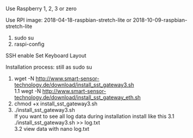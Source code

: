 Use Raspberry 1, 2, 3 or zero

Use RPI image:
2018-04-18-raspbian-stretch-lite
or 
2018-10-09-raspbian-stretch-lite

1. sudo su
2. raspi-config

SSH enable
Set Keyboard Layout 

Installation process:
still as sudo su
1. wget -N http://www.smart-sensor-technology.de/download/install_sst_gateway3.sh		
1.1 wegt -N http://www.smart-sensor-technology.de/download/install_sst_gateway_eth.sh		
2. chmod +x install_sst_gateway3.sh						
3. ./install_sst_gateway3.sh		
If you want to see all log data during installation install like this
3.1 ./install_sst_gateway3.sh >> log.txt			
3.2 view data with nano log.txt
